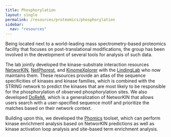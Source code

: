 ```yaml
---
title: Phosphorylation
layout: single
permalink: /resources/proteomics/phosphorylation
sidebar:
  nav: "resources"
---
```

Being located next to a world-leading mass spectrometry-based proteomics facility that focuses on post-translational modifications, the group has been involved in the development of several tools for analysis of such data.

The lab jointly developed the kinase-substrate interaction resources [NetworKIN](http://networkin.info/), [NetPhorest](http://netphorest.info/), and [KinomeXplorer](http://kinomexplorer.info/) with the [LindingLab](http://lindinglab.org/) who now maintains them. These resources provide an atlas of the sequence specificities of kinases and kinase families, which is combined with the STRING network to predict the kinases that are most likely to be responsible for the phosphorylation of observed phosphorylation sites. We also developed [DoReMi](http://doremi.jensenlab.org/), which is a generalization of NetworKIN that allows users search with a user-specified sequence motif and prioritize the matches based on their network context.

Building upon this, we developed the [Phomics](http://phomics.jensenlab.org/) toolset, which can perform kinase enrichment analysis based on NetworKIN predictions as well as kinase activation loop analysis and site-based term enrichment analysis.

